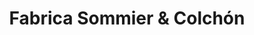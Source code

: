 ---
title: "Fabrica Sommier & Colchón"
url: /ciudad-autonoma-de-buenos-aires/fabrica-sommier-und-colchon/
shop: Betten
---